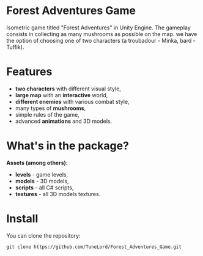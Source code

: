 # Forest Adventures Game
Isometric game titled "Forest Adventures" in Unity Engine. The gameplay consists in collecting as many mushrooms as possible on the map. we have the option of choosing one of two characters (a troubadour - Minka, bard - Tuffik).

<strong><h1>Features</h1></strong>
* **two characters** with different visual style, 
* **large map** with an **interactive** world, 
* **different enemies** with various combat style, 
* many types of **mushrooms**, 
* simple rules of the game, 
* advanced **animations** and 3D models.

<strong><h1>What's in the package?</h1></strong>
<strong>Assets (among others):</strong>
* **levels** - game levels,
* **models** - 3D models,
* **scripts** - all C# scripts,
* **textures** - all 3D models textures. 

<strong><h1>Install</h1></strong>
You can clone the repository: 

`git clone https://github.com/TuneLord/Forest_Adventures_Game.git`
